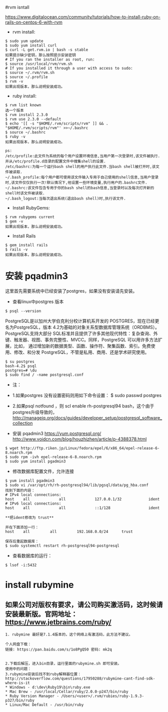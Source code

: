 #rvm isntall

https://www.digitalocean.com/community/tutorials/how-to-install-ruby-on-rails-on-centos-6-with-rvm  
* rvm install:
```
$ sudo yum update
$ sudo yum install curl
$ curl -L get.rvm.io | bash -s stable
如果提示缺少密钥，那么按照提示安装密钥
# If you ran the installer as root, run:
$ source /usr/local/rvm/rvm.sh
# If you installed it through a user with access to sudo:
$ source ~/.rvm/rvm.sh
$ source ~/.profile
$ rvm -v
如果出现版本，那么说明安装成功。
```
* ruby install:
```
$ rvm list known
选一个版本
$ rvm install 2.3.0
$ rvm use 2.3.0 --default
$ echo '[[ -s "$HOME/.rvm/scripts/rvm" ]] && . "$HOME/.rvm/scripts/rvm"' >>~/.bashrc
$ source ~/.bashrc
$ ruby -v
如果出现版本，那么说明安装成功。
```
```
ps:
/etc/profile:此文件为系统的每个用户设置环境信息,当用户第一次登录时,该文件被执行.并从/etc/profile.d目录的配置文件中搜集shell的设置.
/etc/bashrc:为每一个运行bash shell的用户执行此文件.当bash shell被打开时,该文件被读取.
~/.bash_profile:每个用户都可使用该文件输入专用于自己使用的shell信息,当用户登录时,该文件仅仅执行一次!默认情况下,他设置一些环境变量,执行用户的.bashrc文件.
~/.bashrc:该文件包含专用于你的bash shell的bash信息,当登录时以及每次打开新的shell时该文件被读取.
~/.bash_logout:当每次退出系统(退出bash shell)时,执行该文件.
```

* Install RubyGems:
```
$ rvm rubygems current
$ gem -v
如果出现版本，那么说明安装成功。
```
* Install Rails
```
$ gem install rails
$ rails -v
如果出现版本，那么说明安装成功。
```
# 安装 pqadmin3

这里首先需要系统中已经安装了postgres，如果没有安装请先安装。  
* 查看linux中postgres 版本
```
$ psql --version
```
PostgreSQL是以加州大学伯克利分校计算机系开发的 POSTGRES，现在已经更名为PostgreSQL，版本 4.2为基础的对象关系型数据库管理系统（ORDBMS）。PostgreSQL支持大部分 SQL标准并且提供了许多其他现代特性：复杂查询、外键、触发器、视图、事务完整性、MVCC。同样，PostgreSQL 可以用许多方法扩展，比如， 通过增加新的数据类型、函数、操作符、聚集函数、索引。免费使用、修改、和分发 PostgreSQL，不管是私用、商用、还是学术研究使用。
```
$ su postgres
bash-4.2$ psql
postgres=# \du
$ sudo find / -name postgresql.conf
```
* 注：
* 1.如果postgres 没有设置密码则用如下命令设置：
$ sudo passwd postgres
* 2.如果psql notfound ，则 scl enable rh-postgresql94 bash，这个由于postgres升级导致的，http://manageiq.org/docs/guides/developer_setup/postgresql_software_collection

* 安装 pqadmin3
https://yum.postgresql.org/
http://www.voidcn.com/blog/houzhizhen/article/p-4388378.html
```
$ wget http://ftp.riken.jp/Linux/fedora/epel/6/x86_64/epel-release-6-8.noarch.rpm
$ sudo rpm -ivh epel-release-6-8.noarch.rpm
$ sudo yum install pgadmin3
```
* 修改数据库配置文件，允许连接
```
$ yum install pgadmin3
$ sudo vi /var/opt/rh/rh-postgresql94/lib/pgsql/data/pg_hba.conf
找到下面的内容：
# IPv4 local connections:
host    all             all             127.0.0.1/32            ident
# IPv6 local connections:
host    all             all             ::1/128                 ident

**把ident修改为 trust** 

并在下面添加一行：
host	all 		all 		192.168.0.0/24 		trust

保存后重起数据库：
$ sudo systemctl restart rh-postgresql94-postgresql
```
* 查看数据库的运行：
```
$ lsof -i:5432
```

# install rubymine 
## 如果公司对版权有要求，请公司购买激活码，这时候请安装最新版。官网地址：https://www.jetbrains.com/ruby/
```
1. rubymine 最好是7.1.4版本的，这个网络上有激活码，此方法不建议。

个人网盘下载：
链接: https://pan.baidu.com/s/1o8PgQ50 密码: mk2q


2.下载后解压，进入bin目录，运行里面的rubymine.sh 即可安装。
使用中的问题：
3.rubymine安装后找不到ruby解释器位置：
http://stackoverflow.com/questions/17950288/rubymine-cant-find-sdk-where-is-it
* Windows - d:\dev\Ruby19\bin\ruby.exe
* Mac Brew - /usr/local/Cellar/ruby/2.0.0-p247/bin/ruby
* Ruby Version Manager - /Users/<user>/.rvm/rubies/ruby-1.9.3-p327/bin/ruby
* Linux/Mac Default - /usr/bin/ruby

```


